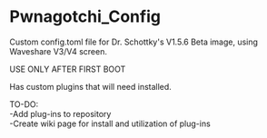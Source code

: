 # Pwnagotchi_Config
Custom config.toml file for Dr. Schottky's V1.5.6 Beta image, using Waveshare V3/V4 screen.

USE ONLY AFTER FIRST BOOT

Has custom plugins that will need installed.

TO-DO:<br/>
  -Add plug-ins to repository<br/>
  -Create wiki page for install and utilization of plug-ins
  
